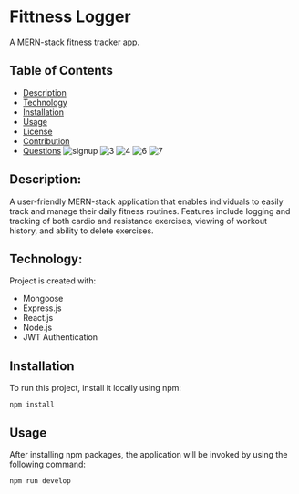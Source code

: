 # Fittness Logger
A MERN-stack fitness tracker app.

## Table of Contents

- [Description](#description)
- [Technology](#Technology)
- [Installation](#installation)
- [Usage](#usage)
- [License](#license)
- [Contribution](#contribution)
- [Questions](#questions)
![signup](https://github.com/Hareesvar7/Front_End_Capstone/assets/110599490/e43c0a71-3ac6-429a-8508-a8da824538a6)
![3](https://github.com/Hareesvar7/Front_End_Capstone/assets/110599490/5b856375-bc85-4574-a20c-4a282853e05c)
![4](https://github.com/Hareesvar7/Front_End_Capstone/assets/110599490/6f52ee1d-9bc2-468d-874d-da6d044964dd)
![6](https://github.com/Hareesvar7/Front_End_Capstone/assets/110599490/6b921881-b8e9-471d-9ae5-bcaf2dc027f9)
![7](https://github.com/Hareesvar7/Front_End_Capstone/assets/110599490/d659985a-89c9-44a6-914e-94b8094fbc9c)

## Description:

A user-friendly MERN-stack application that enables individuals to easily track and manage their daily fitness routines. Features include logging and tracking of both cardio and resistance exercises, viewing of workout history, and ability to delete exercises.

## Technology:

Project is created with:

- Mongoose
- Express.js
- React.js
- Node.js
- JWT Authentication

## Installation

To run this project, install it locally using npm:

```
npm install
```

## Usage

After installing npm packages, the application will be invoked by using the following command:

```
npm run develop
```

